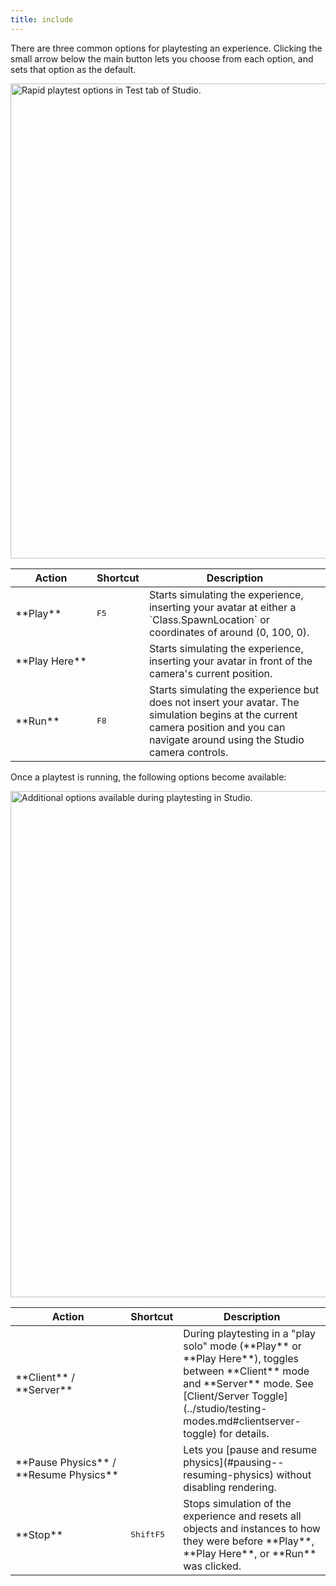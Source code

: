 ```yaml
---
title: include
---
```


There are three common options for playtesting an experience. Clicking the small arrow below the main button lets you choose from each option, and sets that option as the default.

<img src="../assets/studio/general/Test-Tab-Playtest-Options.png" width="760" alt="Rapid playtest options in Test tab of Studio." />

<table>
  <thead>
    <tr>
      <th>Action</th>
	  <th>Shortcut</th>
      <th>Description</th>
    </tr>
  </thead>
  <tbody>
    <tr>
      <td>**Play**</td>
	  <td><kbd>F5</kbd></td>
      <td>Starts simulating the experience, inserting your avatar at either a `Class.SpawnLocation` or coordinates of around (0,&nbsp;100,&nbsp;0).</td>
    </tr>
    <tr>
      <td>**Play&nbsp;Here**</td>
	  <td></td>
      <td>Starts simulating the experience, inserting your avatar in front of the camera's current position.</td>
    </tr>
	<tr>
      <td>**Run**</td>
	  <td><kbd>F8</kbd></td>
      <td>Starts simulating the experience but does not insert your avatar. The simulation begins at the current camera position and you can navigate around using the Studio camera controls.</td>
    </tr>
  </tbody>
</table>

Once a playtest is running, the following options become available:

<img src="../assets/studio/general/Test-Tab-Running-Options.png" width="810" alt="Additional options available during playtesting in Studio." />

<table>
<thead>
  <tr>
    <th>Action</th>
    <th>Shortcut</th>
    <th>Description</th>
  </tr>
</thead>
<tbody>
  <tr>
    <td>**Client** / **Server**</td>
    <td></td>
    <td>During playtesting in a "play solo" mode (**Play** or **Play Here**), toggles between **Client** mode and **Server** mode. See [Client/Server Toggle](../studio/testing-modes.md#clientserver-toggle) for details.</td>
  </tr>
  <tr>
    <td>**Pause&nbsp;Physics** / **Resume&nbsp;Physics**</td>
    <td></td>
    <td>Lets you [pause and resume physics](#pausing--resuming-physics) without disabling rendering.</td>
  </tr>
  <tr>
    <td>**Stop**</td>
    <td><kbd>Shift</kbd><kbd>F5</kbd></td>
    <td>Stops simulation of the experience and resets all objects and instances to how they were before **Play**, **Play Here**, or **Run** was clicked.</td>
  </tr>
</tbody>
</table>
